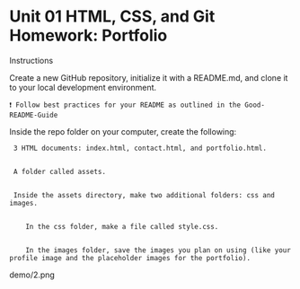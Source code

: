 # Unit 01 HTML, CSS, and Git Homework: Portfolio

Instructions


Create a new GitHub repository, initialize it with a README.md, and clone it to your local development environment.


    ❗ Follow best practices for your README as outlined in the Good-README-Guide



Inside the repo folder on your computer, create the following:


     3 HTML documents: index.html, contact.html, and portfolio.html.


     A folder called assets.


     Inside the assets directory, make two additional folders: css and images.


        In the css folder, make a file called style.css.


        In the images folder, save the images you plan on using (like your profile image and the placeholder images for the portfolio).


demo/2.png
